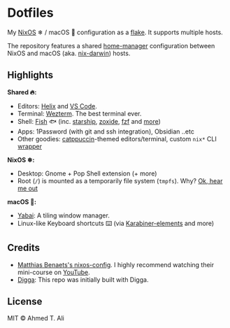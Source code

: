 # Dotfiles

My [NixOS][nixos] ❄ / macOS 🍏 configuration as a [flake][flakes]. It supports multiple hosts.

The repository features a shared [home-manager][hm] configuration between NixOS and macOS (aka. [nix-darwin][darwin]) hosts.

## Highlights

**Shared 🔥:**

- Editors: [Helix][helix] and [VS Code][vscode].
- Terminal: [Wezterm][wezterm]. The best terminal ever.
- Shell: [Fish][fish] 🐟️ (inc. [starship][starship], [zoxide][z], [fzf][fzf] and [more](./home/cli/))
- Apps: 1Password (with git and ssh integration), Obsidian ..etc
- Other goodies: [catppuccin][cat]-themed editors/terminal, custom `nix*` CLI [wrapper](./bin/up)

**NixOS ❄:**

- Desktop: Gnome + Pop Shell extension (+ more)
- Root (`/`) is mounted as a temporarily file system (`tmpfs`). Why? [Ok, hear me out](https://grahamc.com/blog/erase-your-darlings/)

**macOS 🍏:**

- [Yabai][yabai]: A tiling window manager.
- Linux-like Keyboard shortcuts ⌨️ (via [Karabiner-elements][karabiner] and more)

## Credits

- [Matthias Benaets's nixos-config](https://github.com/MatthiasBenaets/nixos-config). I highly recommend watching their mini-course on [YouTube](https://youtu.be/AGVXJ-TIv3Y).
- [Digga](https://github.com/divnix/digga/): This repo was initially built with Digga.

## License

MIT © Ahmed T. Ali

[nixos]: https://nixos.org
[flakes]: https://nixos.wiki/wiki/Flakes
[hm]: https://github.com/nix-community/home-manager
[darwin]: https://github.com/LnL7/nix-darwin
[fish]: https://fishshell.com
[z]: https://github.com/ajeetdsouza/zoxide
[fzf]: https://github.com/junegunn/fzf
[starship]: https://starship.rs
[wezterm]: https://wezfurlong.org/wezterm
[helix]: https://helix-editor.com/
[vscode]: https://code.visualstudio.com
[cat]: https://github.com/catppuccin/catppuccin
[yabai]: https://github.com/koekeishiya/yabai
[karabiner]: https://karabiner-elements.pqrs.org

